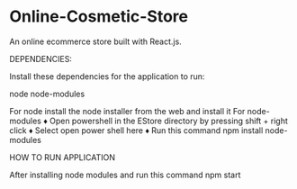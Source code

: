 # Online-Cosmetic-Store
An online ecommerce store built with React.js. 

DEPENDENCIES:

Install these dependencies for the application to run:

node
node-modules

For node install the node installer from the web and install it
For node-modules 
♦ Open powershell in the EStore directory by pressing shift + right click
♦ Select open power shell here
♦ Run this command 
           npm install node-modules
           
HOW TO RUN APPLICATION

After installing node modules and run this command
           npm start
